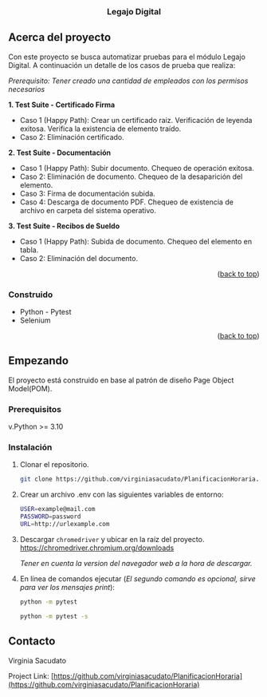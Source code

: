 <!-- PROJECT LOGO -->
<br />
<div>
  <a href="https://github.com/virginiasacudato/PlanificacionHoraria">
   
  </a>

<h3 align="center">Legajo Digital</h3>






<!-- ABOUT THE PROJECT -->
## Acerca del proyecto

Con este proyecto se busca automatizar pruebas para el módulo Legajo Digital.
A continuación un detalle de los casos de prueba que realiza:

*Prerequisito: Tener creado una cantidad de empleados con los permisos necesarios*

**1. Test Suite - Certificado Firma**
- Caso 1 (Happy Path): Crear un certificado raiz. Verificación de leyenda exitosa. Verifica la existencia de elemento traído.
- Caso 2: Eliminación certificado.

**2. Test Suite - Documentación**
- Caso 1 (Happy Path): Subir documento. Chequeo de operación exitosa.
- Caso 2: Eliminación de documento. Chequeo de la desaparición del elemento.
- Caso 3: Firma de documentación subida. 
- Caso 4: Descarga de documento PDF. Chequeo de existencia de archivo en carpeta del sistema operativo.

**3. Test Suite - Recibos de Sueldo**
- Caso 1 (Happy Path): Subida de documento. Chequeo del elemento en tabla.
- Caso 2: Eliminación del documento.


<p align="right">(<a href="#readme-top">back to top</a>)</p>



### Construido

* Python - Pytest
* Selenium


<p align="right">(<a href="#readme-top">back to top</a>)</p>



<!-- GETTING STARTED -->
## Empezando

El proyecto está construido en base al patrón de diseño Page Object Model(POM).

### Prerequisitos

v.Python >= 3.10

### Instalación

1. Clonar el repositorio.
   ```sh
   git clone https://github.com/virginiasacudato/PlanificacionHoraria.git
   ```
2. Crear un archivo .env con las siguientes variables de entorno:
   ```sh
   USER=example@mail.com
   PASSWORD=password
   URL=http://urlexample.com
   ```
3. Descargar ```chromedriver``` y ubicar en la raíz del proyecto. 
            https://chromedriver.chromium.org/downloads

   *Tener en cuenta la version del navegador web a la hora de descargar.*
4. En línea de comandos ejecutar (*El segundo comando es opcional, sirve para ver los mensajes print*):
   ```sh
   python -m pytest
   ```
   ```sh
   python -m pytest -s
   ```




## Contacto

Virginia Sacudato

Project Link: [https://github.com/virginiasacudato/PlanificacionHoraria](https://github.com/virginiasacudato/PlanificacionHoraria)




 